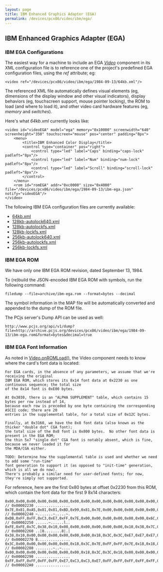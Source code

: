 ```yaml
---
layout: page
title: IBM Enhanced Graphics Adapter (EGA)
permalink: /devices/pcx86/video/ibm/ega/
---
```


IBM Enhanced Graphics Adapter (EGA)
---

### IBM EGA Configurations

The easiest way for a machine to include an EGA *[Video](/docs/pcx86/video/)* component in its XML configuration file
is to reference one of the project's predefined EGA configuration files, using the *ref* attribute; eg:

	<video ref="/devices/pcx86/video/ibm/ega/1984-09-13/64kb.xml"/>

The referenced XML file automatically defines visual elements (eg, dimensions of the display window and other
visual indicators), display behaviors (eg, touchscreen support, mouse pointer locking), the ROM to load (and where
to load it), and other video card hardware features (eg, *memory* and *switches*).

Here's what *64kb.xml* currently looks like:

	<video id="videoEGA" model="ega" memory="0x10000" screenwidth="640" screenheight="350" touchscreen="mouse" pos="center" padding="8px">
	    <menu>
	        <title>IBM Enhanced Color Display</title>
	        <control type="container" pos="right">
	            <control type="led" label="Caps" binding="caps-lock" padleft="8px"/>
	            <control type="led" label="Num" binding="num-lock" padleft="8px"/>
	            <control type="led" label="Scroll" binding="scroll-lock" padleft="8px"/>
	        </control>
	    </menu>
	    <rom id="romEGA" addr="0xc0000" size="0x4000" file="/devices/pcx86/video/ibm/ega/1984-09-13/ibm-ega.json" notify="videoEGA"/>
	</video>

The following IBM EGA configuration files are currently available:

 - [64kb.xml](1984-09-13/64kb.xml)
 - [128kb-autolock640.xml](1984-09-13/128kb-autolock640.xml)
 - [128kb-autolockfs.xml](1984-09-13/128kb-autolockfs.xml)
 - [128kb-lockfs.xml](1984-09-13/128kb-lockfs.xml)
 - [256kb-autolock640.xml](1984-09-13/256kb-autolock640.xml)
 - [256kb-autolockfs.xml](1984-09-13/256kb-autolockfs.xml)
 - [256kb-lockfs.xml](1984-09-13/256kb-lockfs.xml)

### IBM EGA ROM

We have only one IBM EGA ROM revision, dated September 13, 1984.

To (re)build the JSON-encoded IBM EGA ROM with symbols, run the following command:

	filedump --file=archive/ibm-ega.rom --format=bytes --decimal
	
The symbol information in the MAP file will be automatically converted and appended to the dump of the ROM file. 

The PCjs server's Dump API can be used as well:

	http://www.pcjs.org/api/v1/dump?file=http://archive.pcjs.org/devices/pcx86/video/ibm/ega/1984-09-13/ibm-ega.rom&format=bytes&decimal=true

### IBM EGA Font Information

As noted in [Video.onROMLoad()](/modules/pcjs/lib/video.js), the Video component needs to know where the card's
font data is located:

	For EGA cards, in the absence of any parameters, we assume that we're receiving the original
	IBM EGA ROM, which stores its 8x14 font data at 0x2230 as one continuous sequence; the total size
	of the 8x14 font is 0xE00 bytes.
	
	At 0x3030, there is an "ALPHA SUPPLEMENT" table, which contains 15 bytes per row instead of 14,
	because each row is preceded by one byte containing the corresponding ASCII code; there are 20
	entries in the supplemental table, for a total size of 0x12C bytes.
	
	Finally, at 0x3160, we have the 8x8 font data (also known as the thicker "double dot" CGA font);
	the total size of the 8x8 font is 0x800 bytes.  No other font data is present in the EGA ROM;
	the thin 5x7 "single dot" CGA font is notably absent, which is fine, because we never loaded it for
	the MDA/CGA either.
	
	TODO: Determine how the supplemental table is used and whether we need to add some "run-time"
	font generation to support it (as opposed to "init-time" generation, which is all we do now).
	There's probably a similar need for user-defined fonts; for now, they're simply not supported.

For reference, here are the first 0x80 bytes at offset 0x2230 from this ROM, which contain the font data
for the first 9 8x14 characters:

	0x00,0x00,0x00,0x00,0x00,0x00,0x00,0x00,0x00,0x00,0x00,0x00,0x00,0x00,0x00,0x00, // 0x00002230 ................
	0x7E,0x81,0xA5,0x81,0x81,0xBD,0x99,0x81,0x7E,0x00,0x00,0x00,0x00,0x00,0x7E,0xFF, // 0x00002240 ~.......~.....~.
	0xDB,0xFF,0xFF,0xC3,0xE7,0xFF,0x7E,0x00,0x00,0x00,0x00,0x00,0x00,0x6C,0xFE,0xFE, // 0x00002250 ......~......l..
	0xFE,0xFE,0x7C,0x38,0x10,0x00,0x00,0x00,0x00,0x00,0x00,0x10,0x38,0x7C,0xFE,0x7C, // 0x00002260 ..|8........8|.|
	0x38,0x10,0x00,0x00,0x00,0x00,0x00,0x00,0x18,0x3C,0x3C,0xE7,0xE7,0xE7,0x18,0x18, // 0x00002270 8...............
	0x3C,0x00,0x00,0x00,0x00,0x00,0x18,0x3C,0x7E,0xFF,0xFF,0x7E,0x18,0x18,0x3C,0x00, // 0x00002280 ........~..~....
	0x00,0x00,0x00,0x00,0x00,0x00,0x00,0x18,0x3C,0x3C,0x18,0x00,0x00,0x00,0x00,0x00, // 0x00002290 ................
	0xFF,0xFF,0xFF,0xFF,0xFF,0xE7,0xC3,0xC3,0xE7,0xFF,0xFF,0xFF,0xFF,0xFF,0x00,0x00, // 0x000022A0 ................
